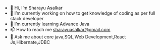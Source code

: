 - 👋 Hi, I’m Sharayu Asalkar
- 👀 I’m currently working on how to get knowledge of coding  as per full stack developer
- 🌱 I’m currently learning Advance Java
- 📫 How to reach me sharayuasalkar@gmail.com
- 💬 Ask me about core java,SQL,Web Development,React Js,Hibernate,JDBC


<!---
SHARU3103/SHARU3103 is a ✨ special ✨ repository because its `README.md` (this file) appears on your GitHub profile.
You can click the Preview link to take a look at your changes.
--->
